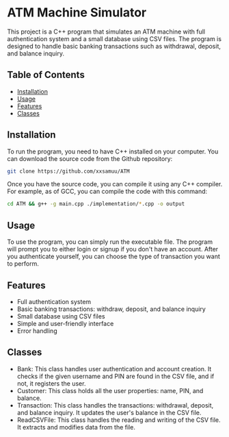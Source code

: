 # ATM Machine Simulator

This project is a C++ program that simulates an ATM machine with full authentication system and a small database using CSV files. The program is designed to handle basic banking transactions such as withdrawal, deposit, and balance inquiry.

## Table of Contents

- [Installation](#installation)
- [Usage](#usage)
- [Features](#features)
- [Classes](#classes)


## Installation

To run the program, you need to have C++ installed on your computer. You can download the source code from the Github repository:

```bash
git clone https://github.com/xxsamuu/ATM
```

Once you have the source code, you can compile it using any C++ compiler.
For example, as of GCC, you can compile the code with this command:
```bash
cd ATM && g++ -g main.cpp ./implementation/*.cpp -o output
```

## Usage

To use the program, you can simply run the executable file. The program will prompt you to either login or signup if you don't have an account. After you authenticate yourself, you can choose the type of transaction you want to perform.

## Features

- Full authentication system
- Basic banking transactions: withdraw, deposit, and balance inquiry
- Small database using CSV files
- Simple and user-friendly interface
- Error handling

## Classes

- Bank: This class handles user authentication and account creation. It checks if the given username and PIN are found in the CSV file, and if not, it registers the user.
- Customer: This class holds all the user properties: name, PIN, and balance.
- Transaction: This class handles the transactions: withdrawal, deposit, and balance inquiry. It updates the user's balance in the CSV file.
- ReadCSVFile: This class handles the reading and writing of the CSV file. It extracts and modifies data from the file.

